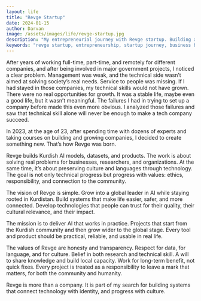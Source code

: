 ```yaml
---
layout: life
title: "Revge Startup"
date: 2024-01-15
author: Darvan
image: /assets/images/life/revge-startup.jpg
description: "My entrepreneurial journey with Revge startup. Building a business from the ground up and learning valuable lessons about innovation and perseverance."
keywords: "revge startup, entrepreneurship, startup journey, business building, innovation, perseverance, entrepreneurial lessons, startup challenges, business development, innovation journey, startup experience, business lessons"
---
```


After years of working full-time, part-time, and remotely for different companies, and after being involved in major government projects, I noticed a clear problem. Management was weak, and the technical side wasn’t aimed at solving society’s real needs. Service to people was missing. If I had stayed in those companies, my technical skills would not have grown. There were no real opportunities for growth. It was a stable life, maybe even a good life, but it wasn’t meaningful. The failures I had in trying to set up a company before made this even more obvious. I analyzed those failures and saw that technical skill alone will never be enough to make a tech company succeed.

In 2023, at the age of 23, after spending time with dozens of experts and taking courses on building and growing companies, I decided to create something new. That’s how Revge was born.

Revge builds Kurdish AI models, datasets, and products. The work is about solving real problems for businesses, researchers, and organizations. At the same time, it’s about preserving culture and languages through technology. The goal is not only technical progress but progress with values: ethics, responsibility, and connection to the community.

The vision of Revge is simple. Grow into a global leader in AI while staying rooted in Kurdistan. Build systems that make life easier, safer, and more connected. Develop technologies that people can trust for their quality, their cultural relevance, and their impact.

The mission is to deliver AI that works in practice. Projects that start from the Kurdish community and then grow wider to the global stage. Every tool and product should be practical, reliable, and usable in real life.

The values of Revge are honesty and transparency. Respect for data, for language, and for culture. Belief in both research and technical skill. A will to share knowledge and build local capacity. Work for long-term benefit, not quick fixes. Every project is treated as a responsibility to leave a mark that matters, for both the community and humanity.

Revge is more than a company. It is part of my search for building systems that connect technology with identity, and progress with culture.